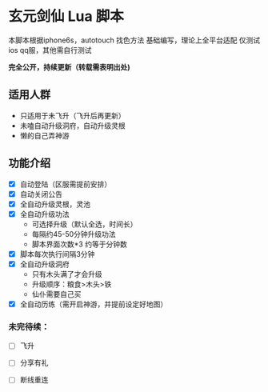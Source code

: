 # 玄元剑仙 Lua 脚本
本脚本根据iphone6s，autotouch 找色方法 基础编写，理论上全平台适配
仅测试ios qq服，其他需自行测试

**完全公开，持续更新（转载需表明出处)**

## 适用人群
* 只适用于未飞升（飞升后再更新）
* 未嗑自动升级洞府，自动升级灵根
* 懒的自己弄神游

## 功能介绍

- [x] 自动登陆（区服需提前安排）
- [x] 自动关闭公告
- [x] 全自动升级灵根，灵池
- [x] 全自动升级功法
  * 可选择升级（默认全选，时间长）
  * 每隔约45-50分钟升级功法
  * 脚本界面次数*3 约等于分钟数
- [x] 脚本每次执行间隔3分钟
- [x] 全自动升级洞府
  * 只有木头满了才会升级
  * 升级顺序：粮食>木头>铁
  * 仙仆需要自己买
- [x] 全自动历练（需开启神游，并提前设定好地图）

### 未完待续：
- [ ] 飞升
- [ ] 分享有礼
- [ ] 断线重连


